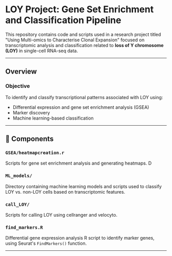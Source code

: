 # LOY Project: Gene Set Enrichment and Classification Pipeline

This repository contains code and scripts used in a research project titled "Using Multi-omics to Characterise Clonal Expansion" focused on transcriptomic analysis and classification related to **loss of Y chromosome (LOY)** in single-cell RNA-seq data.

---


##  Overview
### Objective
To identify and classify transcriptional patterns associated with LOY using:
- Differential expression and gene set enrichment analysis (GSEA)
- Marker discovery
- Machine learning-based classification

---

## 🔧 Components

### `GSEA/heatmapcreation.r`
Scripts for gene set enrichment analysis and generating heatmaps. D

### `ML_models/`
Directory containing machine learning models and scripts used to classify LOY vs. non-LOY cells based on transcriptomic features.

### `call_LOY/`
Scripts for calling LOY using cellranger and velocyto.

### `find_markers.R`
Differential gene expression analysis R script to identify marker genes, using Seurat's `FindMarkers()` function. 

---


